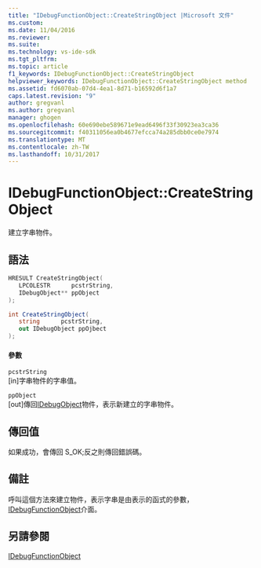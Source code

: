 ```yaml
---
title: "IDebugFunctionObject::CreateStringObject |Microsoft 文件"
ms.custom: 
ms.date: 11/04/2016
ms.reviewer: 
ms.suite: 
ms.technology: vs-ide-sdk
ms.tgt_pltfrm: 
ms.topic: article
f1_keywords: IDebugFunctionObject::CreateStringObject
helpviewer_keywords: IDebugFunctionObject::CreateStringObject method
ms.assetid: fd6070ab-07d4-4ea1-8d71-b16592d6f1a7
caps.latest.revision: "9"
author: gregvanl
ms.author: gregvanl
manager: ghogen
ms.openlocfilehash: 60e690ebe589671e9ead6496f33f30923ea3ca36
ms.sourcegitcommit: f40311056ea0b4677efcca74a285dbb0ce0e7974
ms.translationtype: MT
ms.contentlocale: zh-TW
ms.lasthandoff: 10/31/2017
---
```

# <a name="idebugfunctionobjectcreatestringobject"></a>IDebugFunctionObject::CreateStringObject
建立字串物件。  
  
## <a name="syntax"></a>語法  
  
```cpp  
HRESULT CreateStringObject(   
   LPCOLESTR      pcstrString,  
   IDebugObject** ppObject  
);  
```  
  
```csharp  
int CreateStringObject(  
   string      pcstrString,   
   out IDebugObject ppOjbect  
);  
```  
  
#### <a name="parameters"></a>參數  
 `pcstrString`  
 [in]字串物件的字串值。  
  
 `ppObject`  
 [out]傳回[IDebugObject](../../../extensibility/debugger/reference/idebugobject.md)物件，表示新建立的字串物件。  
  
## <a name="return-value"></a>傳回值  
 如果成功，會傳回 S_OK;反之則傳回錯誤碼。  
  
## <a name="remarks"></a>備註  
 呼叫這個方法來建立物件，表示字串是由表示的函式的參數， [IDebugFunctionObject](../../../extensibility/debugger/reference/idebugfunctionobject.md)介面。  
  
## <a name="see-also"></a>另請參閱  
 [IDebugFunctionObject](../../../extensibility/debugger/reference/idebugfunctionobject.md)